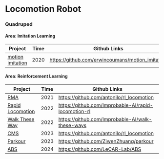 # Locomotion Robot

### Quadruped

#### Area: Imitation Learning

| Project                                                      | Time | Github Links                                     |
| ------------------------------------------------------------ | ---- | ------------------------------------------------ |
| [motion imitation](https://xbpeng.github.io/projects/Robotic_Imitation/index.html) | 2020 | https://github.com/erwincoumans/motion_imitation |

#### Area: Reinforcement Learning

| Project                                                      | Time | Github Links                                         |
| ------------------------------------------------------------ | ---- | ---------------------------------------------------- |
| [RMA](https://ashish-kmr.github.io/rma-legged-robots/)       | 2021 | https://github.com/antonilo/rl_locomotion            |
| [Rapid Locomotion](https://agility.csail.mit.edu/)           | 2022 | https://github.com/Improbable-AI/rapid-locomotion-rl |
| [Walk These Way](https://gmargo11.github.io/walk-these-ways/) | 2022 | https://github.com/Improbable-AI/walk-these-ways     |
| [CMS](https://antonilo.github.io/vision_locomotion/)         | 2023 | https://github.com/antonilo/rl_locomotion            |
| [Parkour](https://robot-parkour.github.io/)                  | 2023 | https://github.com/ZiwenZhuang/parkour               |
| [ABS](https://agile-but-safe.github.io/)                     | 2024 | https://github.com/LeCAR-Lab/ABS                     |

